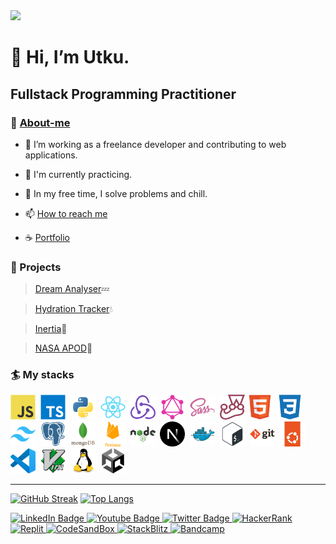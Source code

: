 <div id="header">
  <img src="https://media.giphy.com/media/1C8bHHJturSx2/giphy.gif" width="200"/>
</div>

# 👋 Hi, I’m Utku.
## Fullstack Programming Practitioner

### 👤 <a href="https://utku-guclu.github.io/about-me/">About-me</a>

- :telescope: I’m working as a freelance developer and contributing to web applications.

- :seedling: I'm currently practicing.

- 👀 In my free time, I solve problems and chill.

- :mailbox: <a href="mailto:utku_guclu@hotmail.com">How to reach me</a>


- ☕ <a href="https://utku-guclu.github.io/portfolio/">Portfolio</a> 


### 🎯 Projects
> [Dream Analyser](https://amidreaming.netlify.app/)💤

> [Hydration Tracker](https://hydration-tracker.vercel.app/)💧

> [Inertia](https://pisokrates.itch.io/inertia)👾

> [NASA APOD](https://nasa-api-54xas6tema-ey.a.run.app)🔭 


### :surfer: My stacks 
<div>
  <img src="https://github.com/devicons/devicon/blob/master/icons/javascript/javascript-original.svg" title="JavaScript" alt="JavaScript" width="40" height="40"/>&nbsp;
  <img src="https://github.com/devicons/devicon/blob/master/icons/typescript/typescript-original.svg" title="Typescript" alt="Typescript" width="40" height="40"/>&nbsp;
  <img src="https://github.com/devicons/devicon/blob/master/icons/python/python-original.svg" title="Python" alt="Python" width="40" height="40"/>&nbsp;
  <img src="https://github.com/devicons/devicon/blob/master/icons/react/react-original.svg" title="React" alt="React" width="40" height="40"/>&nbsp;
  <img src="https://github.com/devicons/devicon/blob/master/icons/redux/redux-original.svg" title="Redux" alt="Redux " width="40" height="40"/>&nbsp;
  <img src="https://github.com/devicons/devicon/blob/master/icons/graphql/graphql-plain.svg" title="Graphql" alt="Graphql " width="40" height="40"/>&nbsp;
  <img src="https://github.com/devicons/devicon/blob/master/icons/sass/sass-original.svg"  title="SASS" alt="SASS" width="40" height="40"/>&nbsp;
  <img src="https://github.com/devicons/devicon/blob/master/icons/jest/jest-plain.svg" title="Jest" **alt="Jest" width="40" height="40"/>
  <img src="https://github.com/devicons/devicon/blob/master/icons/html5/html5-original.svg" title="HTML5" alt="HTML" width="40" height="40"/>&nbsp;
  <img src="https://github.com/devicons/devicon/blob/master/icons/css3/css3-plain.svg"  title="CSS3" alt="CSS" width="40" height="40"/>&nbsp;
  <img src="https://github.com/devicons/devicon/blob/master/icons/tailwindcss/tailwindcss-original.svg"  title="Tailwind" alt="Tailwind" width="40" height="40"/>&nbsp;
  <img src="https://github.com/devicons/devicon/blob/master/icons/postgresql/postgresql-plain.svg" title="Postgresql" alt="Postgresql " width="40" height="40"/>&nbsp;
  <img src="https://github.com/devicons/devicon/blob/master/icons/mongodb/mongodb-original-wordmark.svg" title="Postgresql" alt="Postgresql " width="40" height="40"/>&nbsp;
  <img src="https://github.com/devicons/devicon/blob/master/icons/firebase/firebase-plain-wordmark.svg" title="Firebase" alt="Firebase" width="40" height="40"/>&nbsp;
  <img src="https://github.com/devicons/devicon/blob/master/icons/nodejs/nodejs-original-wordmark.svg" title="NodeJS" alt="NodeJS" width="40" height="40"/>&nbsp;
  <img src="https://github.com/devicons/devicon/blob/master/icons/nextjs/nextjs-original.svg" title="NextJS" alt="NextJS" width="40" height="40"/>&nbsp;
  <img src="https://github.com/devicons/devicon/blob/master/icons/docker/docker-original.svg" title="Linux" **alt="Linux" width="40" height="40"/>&nbsp;
  <img src="https://github.com/devicons/devicon/blob/master/icons/bash/bash-original.svg" title="Bash" **alt="Bash" width="40" height="40"/>&nbsp;
  <img src="https://github.com/devicons/devicon/blob/master/icons/git/git-original-wordmark.svg" title="Git" **alt="Git" width="40" height="40"/>&nbsp;
  <img src="https://github.com/devicons/devicon/blob/master/icons/ubuntu/ubuntu-plain.svg" title="Ubuntu" **alt="Ubuntu" width="40" height="40"/>&nbsp;
  <img src="https://github.com/devicons/devicon/blob/master/icons/vscode/vscode-original.svg" title="VSCODE" **alt="VSCODE" width="40" height="40"/>&nbsp;
  <img src="https://github.com/devicons/devicon/blob/master/icons/vim/vim-original.svg" title="VIM" **alt="VIM" width="40" height="40"/>&nbsp;
  <img src="https://github.com/devicons/devicon/blob/master/icons/linux/linux-original.svg" title="Linux" **alt="Linux" width="40" height="40"/>&nbsp;
  <img src="https://github.com/devicons/devicon/blob/master/icons/unity/unity-original.svg" title="Unity" **alt="Unity" width="40" height="40"/>
</div>

---

[![GitHub Streak](https://streak-stats.demolab.com?user=utku-guclu&theme=gruvbox_duo&hide_border=true)](https://git.io/streak-stats)
[![Top Langs](https://github-readme-stats.vercel.app/api/top-langs/?username=utku-guclu&layout=compact&theme=gruvbox&)](https://github.com/anuraghazra/github-readme-stats)




<div id="badges">
  <a href="https://www.linkedin.com/in/utkuin/">
    <img src="https://img.shields.io/badge/LinkedIn-blue?style=for-the-badge&logo=linkedin&logoColor=white" alt="LinkedIn Badge"/>
  </a>
  <a href="https://www.youtube.com/c/CoreValue666/">
    <img src="https://img.shields.io/badge/YouTube-red?style=for-the-badge&logo=youtube&logoColor=white" alt="Youtube Badge"/>
  </a>
  <a href="https://twitter.com/pisokrates/">
    <img src="https://img.shields.io/badge/Twitter-blue?style=for-the-badge&logo=twitter&logoColor=white" alt="Twitter Badge"/>
  </a>
  <a href="https://www.hackerrank.com/utkuguclu/">
    <img src="https://img.shields.io/badge/-Hackerrank-2EC866?style=for-the-badge&logo=HackerRank&logoColor=white" alt="HackerRank"/>
  </a>
   <a href="https://replit.com/@stanger307/">
    <img src="https://img.shields.io/badge/-Replit-white?style=for-the-badge&logo=Replit&logoColor=black" alt="Replit"/>
  </a>
  <a href="https://codesandbox.io/u/Utku/">
    <img src="https://img.shields.io/badge/-Codesandbox-black?style=for-the-badge&logo=Codesandbox&logoColor=white" alt="CodeSandBox"/>
  </a>
  <a href="https://stackblitz.com/@utku-guclu">
    <img src="https://img.shields.io/badge/-Stackblitz-blue?style=for-the-badge&logo=Stackblitz&logoColor=white" alt="StackBlitz"/>
  </a>
  <a href="https://darkofee.bandcamp.com/">
    <img src="https://img.shields.io/badge/bandcamp-gray?style=for-the-badge&logo=Bandcamp&logoColor=blue" alt="Bandcamp"/>
  </a>
</div>



<!---
utku-guclu/utku-guclu is a ✨ special ✨ repository because its `README.md` (this file) appears on your GitHub profile.
You can click the Preview link to take a look at your changes.

<img src="https://komarev.com/ghpvc/?username=utku-guclu&style=flat-square&color=blue" alt=""/>

- 📫 <a href="utku_guclu@hotmail.com">How to reach me</a>
## Frontend Developer
- 👀 My tech stacks are <strong>Javascript & React / Node.js</strong>.
- 🌱 I'm currently learning GraphQL.
- 💞️ I’m looking to collaborate on new projects.
--->




